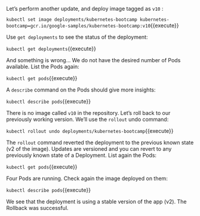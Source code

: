 Let’s perform another update, and deploy image tagged as `v10` :

`kubectl set image deployments/kubernetes-bootcamp kubernetes-bootcamp=gcr.io/google-samples/kubernetes-bootcamp:v10`{{execute}}

Use `get deployments` to see the status of the deployment:

`kubectl get deployments`{{execute}}

And something is wrong… We do not have the desired number of Pods available.
List the Pods again:

`kubectl get pods`{{execute}}

A `describe` command on the Pods should give more insights:

`kubectl describe pods`{{execute}}

There is no image called `v10` in the repository. Let’s roll back to our previously working version. We’ll use the `rollout` undo command:

`kubectl rollout undo deployments/kubernetes-bootcamp`{{execute}}

The `rollout` command reverted the deployment to the previous known state (v2 of the image). Updates are versioned and you can revert to any previously known state of a Deployment. List again the Pods:

`kubectl get pods`{{execute}}

Four Pods are running. Check again the image deployed on them:

`kubectl describe pods`{{execute}}

We see that the deployment is using a stable version of the app (v2). The Rollback was successful.
